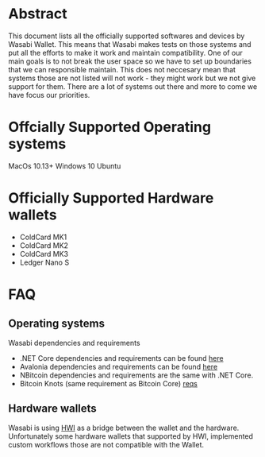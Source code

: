 # Abstract

This document lists all the officially supported softwares and devices by Wasabi Wallet. This means that Wasabi makes tests on those systems and put all the efforts to make it work and maintain compatibility. One of our main goals is to not break the user space so we have to set up boundaries that we can responsible maintain. This does not neccesary mean that systems those are not listed will not work - they might work but we not give support for them. There are a lot of systems out there and more to come we have focus our priorities.

# Offcially Supported Operating systems

MacOs 10.13+
Windows 10
Ubuntu


# Officially Supported Hardware wallets

- ColdCard MK1
- ColdCard MK2
- ColdCard MK3
- Ledger Nano S

# FAQ

## Operating systems

Wasabi dependencies and requirements
- .NET Core dependencies and requirements can be found [here](https://github.com/dotnet/core/blob/master/release-notes/3.1/3.1-supported-os.md)
- Avalonia dependencies and requirements can be found [here](https://github.com/AvaloniaUI/Avalonia/wiki/Runtime-Requirements)
- NBitcoin dependencies and requirements are the same with .NET Core. 
- Bitcoin Knots (same requirement as Bitcoin Core) [reqs](https://bitcoin.org/en/bitcoin-core/features/requirements#system-requirements)

## Hardware wallets

Wasabi is using [HWI](https://github.com/bitcoin-core/HWI) as a bridge between the wallet and the hardware. Unfortunately some hardware wallets that supported by HWI, implemented custom workflows those are not compatible with the Wallet.

